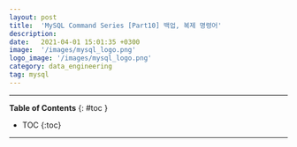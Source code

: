 ```yaml
---
layout: post
title:  'MySQL Command Series [Part10] 백업, 복제 명령어'
description: 
date:   2021-04-01 15:01:35 +0300
image:  '/images/mysql_logo.png'
logo_image: '/images/mysql_logo.png'
category: data_engineering
tag: mysql
---
```


---
**Table of Contents**
{: #toc }
*  TOC
{:toc}

---


